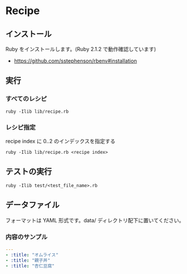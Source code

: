 # Recipe

## インストール

Ruby をインストールします。(Ruby 2.1.2 で動作確認しています)

- https://github.com/sstephenson/rbenv#installation

## 実行

### すべてのレシピ

    ruby -Ilib lib/recipe.rb

### レシピ指定

recipe index に 0..2 のインデックスを指定する

    ruby -Ilib lib/recipe.rb <recipe index>

## テストの実行

    ruby -Ilib test/<test_file_name>.rb

## データファイル

フォーマットは YAML 形式です。data/ ディレクトリ配下に置いてください。

### 内容のサンプル

```yaml
---
- :title: "オムライス"
- :title: "親子丼"
- :title: "杏仁豆腐"
```
